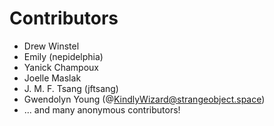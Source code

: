 # Contributors

 * Drew Winstel
 * Emily (nepidelphia)
 * Yanick Champoux
 * Joelle Maslak
 * J. M. F. Tsang (jftsang)
 * Gwendolyn Young (@KindlyWizard@strangeobject.space)
 * ... and many anonymous contributors!

